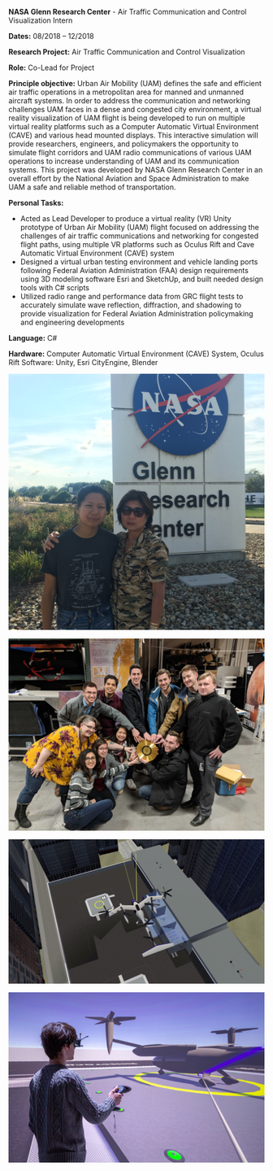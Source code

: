 **NASA Glenn Research Center** - Air Traffic Communication and Control Visualization Intern

**Dates:** 08/2018 – 12/2018

**Research Project:** Air Traffic Communication and Control Visualization

**Role:** Co-Lead for Project

**Principle objective:** Urban Air Mobility (UAM) defines the safe and efficient air traffic operations in a metropolitan area for manned and unmanned aircraft systems. In order to address the communication and networking challenges UAM faces in a dense and congested city environment, a virtual reality visualization of UAM flight is being developed to run on multiple virtual reality platforms such as a Computer Automatic Virtual Environment (CAVE) and various head mounted displays. This interactive simulation will provide researchers, engineers, and policymakers the opportunity to simulate flight corridors and UAM radio communications of various UAM operations to increase understanding of UAM and its communication systems. This project was developed by NASA Glenn Research Center in an overall effort by the National Aviation and Space Administration to make UAM a safe and reliable method of transportation.

**Personal Tasks:**
- Acted as Lead Developer to produce a virtual reality (VR) Unity prototype of Urban Air Mobility (UAM) flight focused on addressing the challenges of air traffic communications and networking for congested flight paths, using multiple VR platforms such as Oculus Rift and Cave Automatic Virtual Environment (CAVE) system
- Designed a virtual urban testing environment and vehicle landing ports following Federal Aviation Administration (FAA) design requirements using 3D modeling software Esri and SketchUp, and built needed design tools with C# scripts
- Utilized radio range and performance data from GRC flight tests to accurately simulate wave reflection, diffraction, and shadowing to provide visualization for Federal Aviation Administration policymaking and engineering developments

**Language:** C#

**Hardware:** Computer Automatic Virtual Environment (CAVE) System, Oculus Rift Software: Unity, Esri CityEngine, Blender

![Test Image 1](img/glenn_01.JPG)

![Test Image 2](img/glenn_02.JPG)

![Test Image 3](img/glenn_03.png)

![Test Image 4](img/glenn_04.png)

